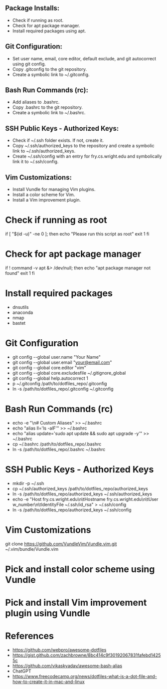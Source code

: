 

## Package Installs:

- Check if running as root.
- Check for apt package manager.
- Install required packages using apt.

## Git Configuration:

- Set user name, email, core editor, default exclude, and git autocorrect using git config.
- Copy .gitconfig to the git repository.
- Create a symbolic link to ~/.gitconfig.

## Bash Run Commands (rc):

- Add aliases to .bashrc.
- Copy .bashrc to the git repository.
- Create a symbolic link to ~/.bashrc.

## SSH Public Keys - Authorized Keys:

- Check if ~/.ssh folder exists. If not, create it.
- Copy ~/.ssh/authorized_keys to the repository and create a symbolic link to ~/.ssh/authorized_keys.
- Create ~/.ssh/config with an entry for fry.cs.wright.edu and symbolically link it to ~/.ssh/config.

## Vim Customizations:

- Install Vundle for managing Vim plugins.
- Install a color scheme for Vim.
- Install a Vim improvement plugin.
  
# Check if running as root
if [ "$(id -u)" -ne 0 ]; then
    echo "Please run this script as root"
    exit 1
fi

# Check for apt package manager
if ! command -v apt &> /dev/null; then
    echo "apt package manager not found"
    exit 1
fi

# Install required packages
- dnsutils
- anaconda
- nmap
- bastet


# Git Configuration
- git config --global user.name "Your Name"
- git config --global user.email "your@email.com"
- git config --global core.editor "vim"
- git config --global core.excludesfile ~/.gitignore_global
- git config --global help.autocorrect 1
- p ~/.gitconfig /path/to/dotfiles_repo/.gitconfig
- ln -s /path/to/dotfiles_repo/.gitconfig ~/.gitconfig

# Bash Run Commands (rc)
- echo -e "\n# Custom Aliases" >> ~/.bashrc
- echo "alias ll='ls -alF'" >> ~/.bashrc
- echo "alias update='sudo apt update && sudo apt upgrade -y'" >> ~/.bashrc
- cp ~/.bashrc /path/to/dotfiles_repo/.bashrc
- ln -s /path/to/dotfiles_repo/.bashrc ~/.bashrc

# SSH Public Keys - Authorized Keys
- mkdir -p ~/.ssh
- cp ~/.ssh/authorized_keys /path/to/dotfiles_repo/authorized_keys
- ln -s /path/to/dotfiles_repo/authorized_keys ~/.ssh/authorized_keys
- echo -e "Host fry.cs.wright.edu\n\tHostname fry.cs.wright.edu\n\tUser w_number\n\tIdentityFile ~/.ssh/id_rsa" > ~/.ssh/config
- ln -s /path/to/dotfiles_repo/authorized_keys ~/.ssh/config

# Vim Customizations
git clone https://github.com/VundleVim/Vundle.vim.git ~/.vim/bundle/Vundle.vim
# Pick and install color scheme using Vundle
# Pick and install Vim improvement plugin using Vundle

# References
- https://github.com/webpro/awesome-dotfiles
- https://gist.github.com/zachbrowne/8bc414c9f30192067831fafebd14255c
- https://github.com/vikaskyadav/awesome-bash-alias
- ChatGPT
- https://www.freecodecamp.org/news/dotfiles-what-is-a-dot-file-and-how-to-create-it-in-mac-and-linux

